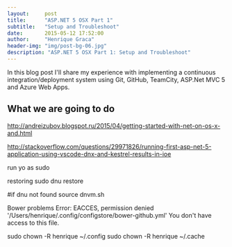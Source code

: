 ```yaml
---
layout:     post
title:      "ASP.NET 5 OSX Part 1"
subtitle:   "Setup and Troubleshoot"
date:       2015-05-12 17:52:00
author:     "Henrique Graca"
header-img: "img/post-bg-06.jpg"
description: "ASP.NET 5 OSX Part 1: Setup and Troubleshoot"
---
```

In this blog post I'll share my experience with implementing a continuous integration/deployment system using Git, GitHub, TeamCity, ASP.Net MVC 5 and Azure Web Apps.

## What we are going to do ##

http://andreizubov.blogspot.ru/2015/04/getting-started-with-net-on-os-x-and.html

http://stackoverflow.com/questions/29971826/running-first-asp-net-5-application-using-vscode-dnx-and-kestrel-results-in-ioe

run yo as sudo

restoring
sudo dnu restore

#if dnu not found
	source dnvm.sh

Bower problems
Error: EACCES, permission denied '/Users/henrique/.config/configstore/bower-github.yml'
You don't have access to this file.

sudo chown -R henrique ~/.config
sudo chown -R henrique ~/.cache